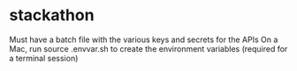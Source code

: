 # stackathon
Must have a batch file with the various keys and secrets for the APIs
On a Mac, run source .envvar.sh to create the environment variables (required for a terminal session)
